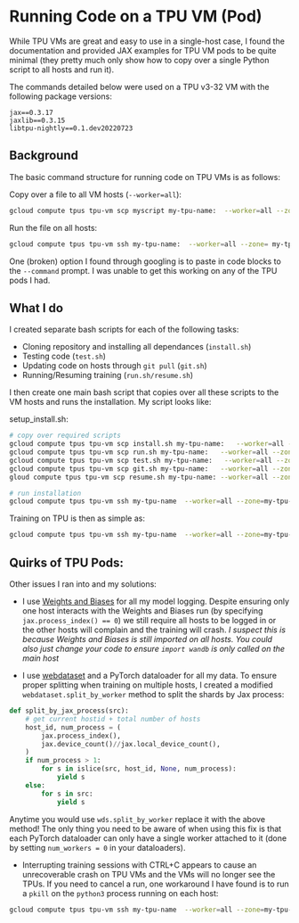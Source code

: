 # Running Code on a TPU VM (Pod)

While TPU VMs are great and easy to use in a single-host case, I found the documentation and provided JAX examples for TPU VM pods to be quite minimal (they pretty much only show how to copy over a single Python script to all hosts and run it). 

The commands detailed below were used on a TPU v3-32 VM with the following package versions:

```text
jax==0.3.17
jaxlib==0.3.15
libtpu-nightly==0.1.dev20220723
```

## Background

The basic command structure for running code on TPU VMs is as follows:

Copy over a file to all VM hosts (```--worker=all```):

```bash
gcloud compute tpus tpu-vm scp myscript my-tpu-name:  --worker=all --zone=my-tpu-zone
```

Run the file on all hosts:
```bash
gcloud compute tpus tpu-vm ssh my-tpu-name:  --worker=all --zone= my-tpu-zone --command="bash myscript.sh"
```

One (broken) option I found through googling is to paste in code blocks to the ```--command``` prompt. I was unable to get this working on any of the TPU pods I had. 

## What I do 

I created separate bash scripts for each of the following tasks:

- Cloning repository and installing all dependances (```install.sh```)
- Testing code (```test.sh```)
- Updating code on hosts through ```git pull``` (```git.sh```)
- Running/Resuming training (```run.sh/resume.sh```)

I then create one main bash script that copies over all these scripts to the VM hosts and runs the installation. My script looks like:

setup_install.sh:
```bash
# copy over required scripts
gcloud compute tpus tpu-vm scp install.sh my-tpu-name:   --worker=all --zone=my-tpu-zone
gcloud compute tpus tpu-vm scp run.sh my-tpu-name:   --worker=all --zone=my-tpu-zone
gcloud compute tpus tpu-vm scp test.sh my-tpu-name:   --worker=all --zone=my-tpu-zone
gcloud compute tpus tpu-vm scp git.sh my-tpu-name:   --worker=all --zone=my-tpu-zone
gloud compute tpus tpu-vm scp resume.sh my-tpu-name: --worker=all --zone=my-tpu-zone--comma>

# run installation
gcloud compute tpus tpu-vm ssh my-tpu-name  --worker=all --zone=my-tpu-zone
```

Training on TPU is then as simple as:
```bash
gcloud compute tpus tpu-vm ssh my-tpu-name  --worker=all --zone=my-tpu-zone --command="bash run.sh"
```

## Quirks of TPU Pods:

Other issues I ran into and my solutions:

- I use [Weights and Biases](https://wandb.ai/) for all my model logging. Despite ensuring only one host interacts with the Weights and Biases run (by specifying ```jax.process_index() == 0```) we still require all hosts to be logged in or the other hosts will complain and the training will crash. *I suspect this is because Weights and Biases is still imported on all hosts. You could also just change your code to ensure ```import wandb``` is only called on the main host*

- I use [webdataset](https://github.com/webdataset/webdataset) and a PyTorch dataloader for all my data. To ensure proper splitting when training on multiple hosts, I created a modified ```webdataset.split_by_worker``` method to split the shards by Jax process:

```python
def split_by_jax_process(src):
    # get current hostid + total number of hosts
    host_id, num_process = (
        jax.process_index(),
        jax.device_count()//jax.local_device_count(),
    )
    if num_process > 1:
        for s in islice(src, host_id, None, num_process):
            yield s
    else:
        for s in src:
            yield s
```

Anytime you would use ```wds.split_by_worker``` replace it with the above method! The only thing you need to be aware of when using this fix is that each PyTorch dataloader can only have a single worker attached to it (done by setting ```num_workers = 0``` in your dataloaders).

- Interrupting training sessions with CTRL+C appears to cause an unrecoverable crash on TPU VMs and the VMs will no longer see the TPUs. If you need to cancel a run, one workaround I have found is to run a ```pkill``` on the ```python3``` process running on each host:

```bash 
gcloud compute tpus tpu-vm ssh my-tpu-name  --worker=all --zone=my-tpu-zone --command="pkill python3"
```

